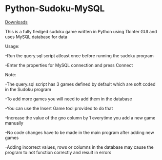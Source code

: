 # Python-Sudoku-MySQL

[Downloads](https://github.com/VarunS2002/Python-Sudoku-MySQL/releases)

This is a fully fledged sudoku game written in Python using Tkinter GUI and uses MySQL database for data

Usage:

-Run the query.sql script atleast once before running the sudoku program 

-Enter the properties for MySQL connection and press Connect

Note:

-The query.sql script has 3 games defined by default which are soft coded in the Sudoku program

-To add more games you will need to add them in the database

-You can use the Insert Game tool provided to do that

-Increase the value of the gno column by 1 everytime you add a new game manually

-No code changes have to be made in the main program after adding new games 

-Adding incorrect values, rows or columns in the database may cause the program to not function correctly and result in errors 
